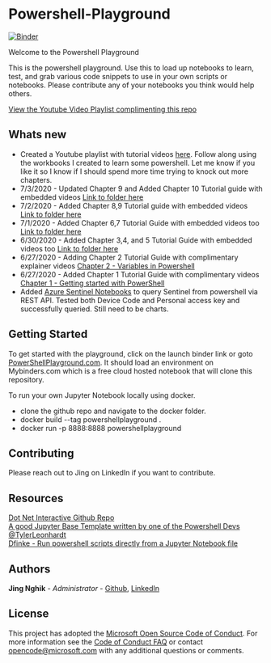 # Powershell-Playground

<a href="https://mybinder.org/v2/gh/jingsta/powershell-playground/master?urlpath=lab" target="_blank">![Binder](https://mybinder.org/badge_logo.svg)</a>

Welcome to the Powershell Playground

This is the powershell playground. Use this to load up notebooks to learn, test, and grab various code snippets to use in your own scripts or notebooks. Please contribute any of your notebooks you think would help others.

[View the Youtube Video Playlist complimenting this repo](https://www.youtube.com/watch?v=QPMC0Q_4oug&list=PLM3TOIlrnaI6-XXwBSCB1ae1yyKIjaefq)

## Whats new 
- Created a Youtube playlist with tutorial videos [here](https://www.youtube.com/playlist?list=PLM3TOIlrnaI6-XXwBSCB1ae1yyKIjaefq). Follow along using the workbooks I created to learn some powershell. Let me know if you like it so I know if I should spend more time trying to knock out more chapters. 
- 7/3/2020 - Updated Chapter 9 and Added Chapter 10 Tutorial guide with embedded videos [Link to folder here](https://github.com/jingsta/powershell-playground/tree/master/PowerShell/0%20-%20Tutorial%20with%20Videos)
- 7/2/2020 - Added Chapter 8,9 Tutorial guide with embedded videos [Link to folder here](https://github.com/jingsta/powershell-playground/tree/master/PowerShell/0%20-%20Tutorial%20with%20Videos)
- 7/1/2020 - Added Chapter 6,7 Tutorial Guide with embedded videos too [Link to folder here](https://github.com/jingsta/powershell-playground/tree/master/PowerShell/0%20-%20Tutorial%20with%20Videos)
- 6/30/2020 - Added Chapter 3,4, and 5 Tutorial Guide with embedded videos too [Link to folder here](https://github.com/jingsta/powershell-playground/tree/master/PowerShell/0%20-%20Tutorial%20with%20Videos)
- 6/27/2020 - Adding Chapter 2 Tutorial Guide with complimentary explainer videos [Chapter 2 - Variables in Powershell](https://github.com/jingsta/powershell-playground/blob/master/PowerShell/0%20-%20Tutorial%20with%20Videos/Chapter%202%20-%20Variables%20in%20PowerShell.ipynb)
- 6/27/2020 - Added Chapter 1 Tutorial Guide with complimentary videos [Chapter 1 - Getting started with PowerShell](https://github.com/jingsta/powershell-playground/blob/master/PowerShell/0%20-%20Tutorial%20with%20Videos/Chapter%201%20-%20Getting%20started%20with%20PowerShell.ipynb)
- Added [Azure Sentinel Notebooks](https://github.com/jingsta/powershell-playground/tree/master/PowerShell/Microsoft/Security/Azure%20Sentinel) to query Sentinel from powershell via REST API. Tested both Device Code and Personal access key and successfully queried. Still need to be charts. 

## Getting Started

To get started with the playground, click on the launch binder link or goto [PowerShellPlayground.com](http://www.powershellplayground.com). It should load an environment on Mybinders.com which is a free cloud hosted notebook that will clone this repository. 

To run your own Jupyter Notebook locally using docker. 
- clone the github repo and navigate to the docker folder.
- docker build --tag powershellplayground .
- docker run -p 8888:8888 powershellplayground

## Contributing

Please reach out to Jing on LinkedIn if you want to contribute. 

## Resources
[Dot Net Interactive Github Repo](https://github.com/dotnet/interactive)<br>
[A good Jupyter Base Template written by one of the Powershell Devs @TylerLeonhardt](https://github.com/TylerLeonhardt/JupyterNotebooks-Template)<br>
[Dfinke - Run powershell scripts directly from a Jupyter Notebook file](https://github.com/dfinke/PowerShellNotebook)<br>

## Authors

 **Jing Nghik** - *Administrator* - [Github](https://github.com/jingsta), [LinkedIn](https://www.linkedin.com/in/jnghik)

## License

This project has adopted the [Microsoft Open Source Code of Conduct](http://microsoft.github.io/codeofconduct). For more information see the [Code of Conduct FAQ](http://microsoft.github.io/codeofconduct/faq.md) or contact [opencode@microsoft.com](mailto:opencode@microsoft.com) with any additional questions or comments. 
